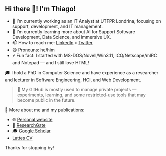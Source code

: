 ## Hi there 👋! I'm Thiago!

- 🔭 I’m currently working as an IT Analyst at UTFPR Londrina, focusing on support, development, and IT management.
- 🌱 I’m currently learning more about AI for Support Software Development, Data Science, and immersive UX.
- 📫 How to reach me: [LinkedIn](https://www.linkedin.com/in/thiagotpc) • [Twitter](https://twitter.com/thiagotpc)
- 😄 Pronouns: he/him
- ⚡ Fun fact: I started with MS-DOS/Novell/Win3.11, ICQ/Netscape/mIRC and Notepad — and I still love HTML!

🎓 I hold a PhD in Computer Science and have experience as a researcher and lecturer in Software Engineering, HCI, and Web Development.

> 🚧 My GitHub is mostly used to manage private projects — experiments, learning, and some restricted-use tools that may become public in the future.

🔗 More about me and my publications:
- 🌐 [Personal website](https://thiagotpc.github.io/)
- 📖 [ResearchGate](https://www.researchgate.net/profile/Thiago-Campos-3)
- 🎓 [Google Scholar](https://scholar.google.com/citations?user=Iw61mssAAAAJ)
- [Lattes CV](http://lattes.cnpq.br/9534606475869644)

Thanks for stopping by!
